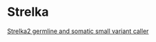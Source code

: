 
#	Strelka


[Strelka2 germline and somatic small variant caller](https://github.com/Illumina/strelka)


